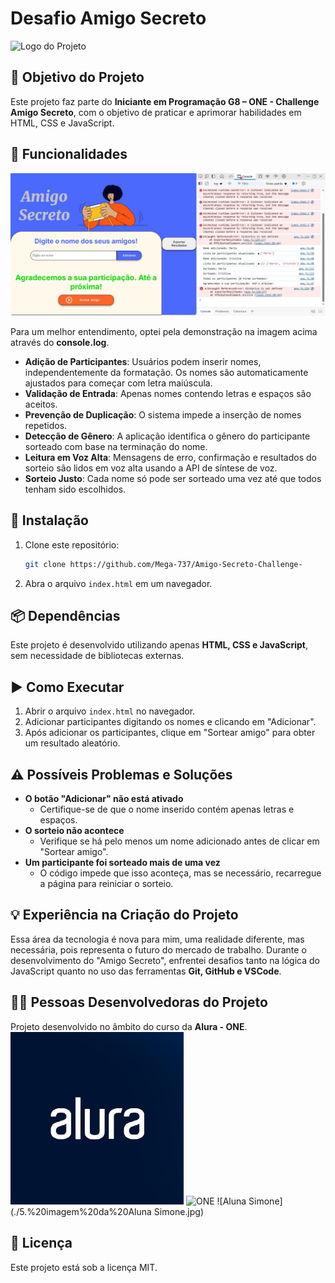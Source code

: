# Desafio Amigo Secreto

![Logo do Projeto](./1%20Imagem%20Logo%20-%20t%C3%ADtulo%20do%20projeto%20Amigo%20Secreto.jpg)

## 🎯 Objetivo do Projeto
Este projeto faz parte do **Iniciante em Programação G8 – ONE - Challenge Amigo Secreto**, com o objetivo de praticar e aprimorar habilidades em HTML, CSS e JavaScript.

## 🚀 Funcionalidades
![Demonstração da Aplicação](./2.%20IMAGEM%20que%20aparece%20no%20navegador%20-%20index%20com%20todas%20as%20funcionalidades.jpg)

Para um melhor entendimento, optei pela demonstração na imagem acima através do **console.log**.

- **Adição de Participantes**: Usuários podem inserir nomes, independentemente da formatação. Os nomes são automaticamente ajustados para começar com letra maiúscula.
- **Validação de Entrada**: Apenas nomes contendo letras e espaços são aceitos.
- **Prevenção de Duplicação**: O sistema impede a inserção de nomes repetidos.
- **Detecção de Gênero**: A aplicação identifica o gênero do participante sorteado com base na terminação do nome.
- **Leitura em Voz Alta**: Mensagens de erro, confirmação e resultados do sorteio são lidos em voz alta usando a API de síntese de voz.
- **Sorteio Justo**: Cada nome só pode ser sorteado uma vez até que todos tenham sido escolhidos.

## 🔧 Instalação

1. Clone este repositório:
   ```sh
   git clone https://github.com/Mega-737/Amigo-Secreto-Challenge-
   ```
2. Abra o arquivo `index.html` em um navegador.

## 📦 Dependências
Este projeto é desenvolvido utilizando apenas **HTML, CSS e JavaScript**, sem necessidade de bibliotecas externas.

## ▶️ Como Executar
1. Abrir o arquivo `index.html` no navegador.
2. Adicionar participantes digitando os nomes e clicando em "Adicionar".
3. Após adicionar os participantes, clique em "Sortear amigo" para obter um resultado aleatório.

## ⚠️ Possíveis Problemas e Soluções

- **O botão "Adicionar" não está ativado**
  - Certifique-se de que o nome inserido contém apenas letras e espaços.
- **O sorteio não acontece**
  - Verifique se há pelo menos um nome adicionado antes de clicar em "Sortear amigo".
- **Um participante foi sorteado mais de uma vez**
  - O código impede que isso aconteça, mas se necessário, recarregue a página para reiniciar o sorteio.

## 💡 Experiência na Criação do Projeto

Essa área da tecnologia é nova para mim, uma realidade diferente, mas necessária, pois representa o futuro do mercado de trabalho. Durante o desenvolvimento do "Amigo Secreto", enfrentei desafios tanto na lógica do JavaScript quanto no uso das ferramentas **Git, GitHub e VSCode**.

## 👩‍💻 Pessoas Desenvolvedoras do Projeto
Projeto desenvolvido no âmbito do curso da **Alura - ONE**.
![Alura](./3.%20imagem%20da%20ALURA.jpg)
![ONE](./4.%20imagem%20da%20ONE.jpg)
![Aluna Simone](./5.%20imagem%20da%20Aluna Simone.jpg)

## 📜 Licença
Este projeto está sob a licença MIT.

